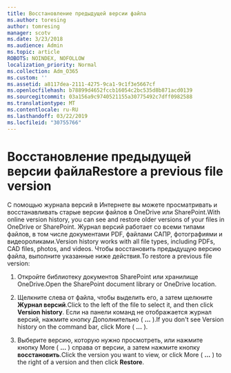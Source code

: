 ```yaml
---
title: Восстановление предыдущей версии файла
ms.author: toresing
author: tomresing
manager: scotv
ms.date: 3/23/2018
ms.audience: Admin
ms.topic: article
ROBOTS: NOINDEX, NOFOLLOW
localization_priority: Normal
ms.collection: Adm_O365
ms.custom: ''
ms.assetid: a8117dea-2111-4275-9ca1-9c1f3e5667cf
ms.openlocfilehash: b78899d4652fccb16054c2bc535d8b871acd0139
ms.sourcegitcommit: 03a156a9c9740521155a30775492c7dff0982588
ms.translationtype: MT
ms.contentlocale: ru-RU
ms.lasthandoff: 03/22/2019
ms.locfileid: "30755766"
---
```

# <a name="restore-a-previous-file-version"></a><span data-ttu-id="a8f73-102">Восстановление предыдущей версии файла</span><span class="sxs-lookup"><span data-stu-id="a8f73-102">Restore a previous file version</span></span>

<span data-ttu-id="a8f73-103">С помощью журнала версий в Интернете вы можете просматривать и восстанавливать старые версии файлов в OneDrive или SharePoint.</span><span class="sxs-lookup"><span data-stu-id="a8f73-103">With online version history, you can see and restore older versions of your files in OneDrive or SharePoint.</span></span> <span data-ttu-id="a8f73-104">Журнал версий работает со всеми типами файлов, в том числе документами PDF, файлами САПР, фотографиями и видеороликами.</span><span class="sxs-lookup"><span data-stu-id="a8f73-104">Version history works with all file types, including PDFs, CAD files, photos, and videos.</span></span> <span data-ttu-id="a8f73-105">Чтобы восстановить предыдущую версию файла, выполните указанные ниже действия.</span><span class="sxs-lookup"><span data-stu-id="a8f73-105">To restore a previous file version:</span></span>
  
1. <span data-ttu-id="a8f73-106">Откройте библиотеку документов SharePoint или хранилище OneDrive.</span><span class="sxs-lookup"><span data-stu-id="a8f73-106">Open the SharePoint document library or OneDrive location.</span></span>
    
2. <span data-ttu-id="a8f73-107">Щелкните слева от файла, чтобы выделить его, а затем щелкните **Журнал версий**.</span><span class="sxs-lookup"><span data-stu-id="a8f73-107">Click to the left of the file to select it, and then click **Version history**.</span></span> <span data-ttu-id="a8f73-108">Если на панели команд не отображается журнал версий, нажмите кнопку Дополнительно ( **...** ).</span><span class="sxs-lookup"><span data-stu-id="a8f73-108">If you don't see Version history on the command bar, click More ( **...** ).</span></span> 
    
3. <span data-ttu-id="a8f73-109">Выберите версию, которую нужно просмотреть, или нажмите кнопку More ( **...** ) справа от версии, а затем нажмите кнопку **восстановить**.</span><span class="sxs-lookup"><span data-stu-id="a8f73-109">Click the version you want to view, or click More ( **...** ) to the right of a version and then click **Restore**.</span></span>
    

